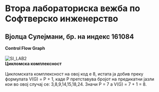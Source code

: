 # Втора лабораториска вежба по Софтверско инженерство
## Вјолца Сулејмани, бр. на индекс 161084
**Control Flow Graph**<br/><br/>
![SI_LAB2](https://user-images.githubusercontent.com/82388948/120176626-caecac80-c207-11eb-9187-87158638cdb6.png)
<br/>
**Цикломска комплексност**<br/><br/>
    Цикломската комплексност на овој код е 8, истата ја добив преку формулата V(G) = P + 1, каде P претставува бројот на предикатни јазли кои во овој случај се: 3,8,9,14,15,18,24. Значи P = 7 a V(G) = 7 + 1 = 8.
